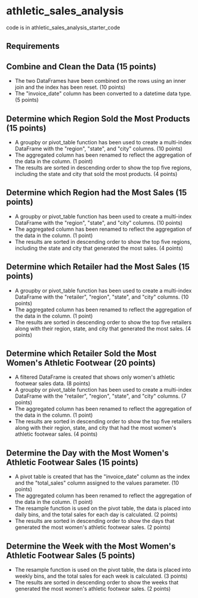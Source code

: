 # athletic_sales_analysis

code is in athletic_sales_analysis_starter_code

## Requirements

## Combine and Clean the Data (15 points)

* The two DataFrames have been combined on the rows using an inner join and the index has been reset. (10 points)
* The "invoice_date" column has been converted to a datetime data type. (5 points)

## Determine which Region Sold the Most Products (15 points)

* A groupby or pivot_table function has been used to create a multi-index DataFrame with the "region", "state", and "city" columns. (10 points)
* The aggregated column has been renamed to reflect the aggregation of the data in the column. (1 point)
* The results are sorted in descending order to show the top five regions, including the state and city that sold the most products. (4 points)

## Determine which Region had the Most Sales (15 points)

* A groupby or pivot_table function has been used to create a multi-index DataFrame with the "region", "state", and "city" columns. (10 points)
* The aggregated column has been renamed to reflect the aggregation of the data in the column. (1 point)
* The results are sorted in descending order to show the top five regions, including the state and city that generated the most sales. (4 points)

## Determine which Retailer had the Most Sales (15 points)

* A groupby or pivot_table function has been used to create a multi-index DataFrame with the "retailer", "region", "state", and "city" columns. (10 points)
* The aggregated column has been renamed to reflect the aggregation of the data in the column. (1 point)
* The results are sorted in descending order to show the top five retailers along with their region, state, and city that generated the most sales. (4 points)

## Determine which Retailer Sold the Most Women's Athletic Footwear (20 points)

* A filtered DataFrame is created that shows only women's athletic footwear sales data. (8 points)
* A groupby or pivot_table function has been used to create a multi-index DataFrame with the "retailer", "region", "state", and "city" columns. (7 points)
* The aggregated column has been renamed to reflect the aggregation of the data in the column. (1 point)
* The results are sorted in descending order to show the top five retailers along with their region, state, and city that had the most women's athletic footwear sales. (4 points)

## Determine the Day with the Most Women's Athletic Footwear Sales (15 points)

* A pivot table is created that has the "invoice_date" column as the index and the "total_sales" column assigned to the values parameter. (10 points)
* The aggregated column has been renamed to reflect the aggregation of the data in the column. (1 point)
* The resample function is used on the pivot table, the data is placed into daily bins, and the total sales for each day is calculated. (2 points)
* The results are sorted in descending order to show the days that generated the most women's athletic footwear sales. (2 points)

## Determine the Week with the Most Women's Athletic Footwear Sales (5 points)

* The resample function is used on the pivot table, the data is placed into weekly bins, and the total sales for each week is calculated. (3 points)
* The results are sorted in descending order to show the weeks that generated the most women's athletic footwear sales. (2 points)